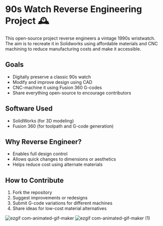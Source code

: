 # 90s Watch Reverse Engineering Project 🕰️

This open-source project reverse engineers a vintage 1990s wristwatch. The aim is to recreate it in Solidworks using affordable materials and CNC machining to reduce manufacturing costs and make it accessible.

## Goals
- Digitally preserve a classic 90s watch
- Modify and improve design using CAD
- CNC-machine it using Fusion 360 G-codes
- Share everything open-source to encourage contributors

## Software Used
- SolidWorks (for 3D modeling)
- Fusion 360 (for toolpath and G-code generation)

## Why Reverse Engineer?
- Enables full design control
- Allows quick changes to dimensions or aesthetics
- Helps reduce cost using alternate materials


## How to Contribute
1. Fork the repository
2. Suggest improvements or redesigns
3. Submit G-code variations for different machines
4. Share ideas for low-cost material alternatives


![ezgif com-animated-gif-maker](https://github.com/user-attachments/assets/38fd7204-0e33-4cae-a22d-a8526895b177)
![ezgif com-animated-gif-maker (1)](https://github.com/user-attachments/assets/884f3c30-df54-4b16-a34e-31ac863211c6)
